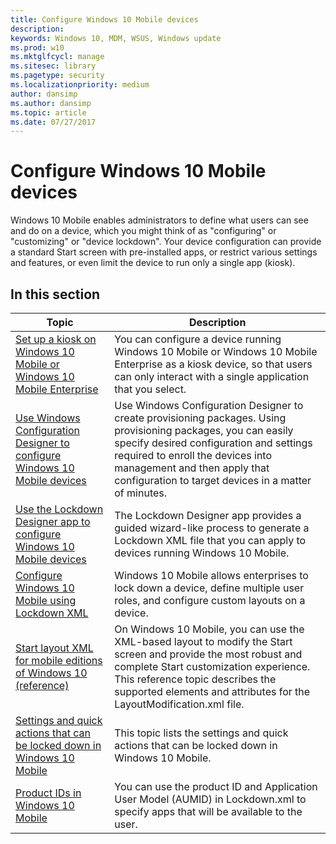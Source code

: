 ```yaml
---
title: Configure Windows 10 Mobile devices
description: 
keywords: Windows 10, MDM, WSUS, Windows update
ms.prod: w10
ms.mktglfcycl: manage
ms.sitesec: library
ms.pagetype: security
ms.localizationpriority: medium
author: dansimp
ms.author: dansimp
ms.topic: article
ms.date: 07/27/2017
---
```


# Configure Windows 10 Mobile devices

Windows 10 Mobile enables administrators to define what users can see and do on a device, which you might think of as "configuring" or "customizing" or "device lockdown". Your device configuration can provide a standard Start screen with pre-installed apps, or restrict various settings and features, or even limit the device to run only a single app (kiosk). 

## In this section

| Topic | Description |
| --- | --- |
| [Set up a kiosk on Windows 10 Mobile or Windows 10 Mobile Enterprise](set-up-a-kiosk-for-windows-10-for-mobile-edition.md) | You can configure a device running Windows 10 Mobile or Windows 10 Mobile Enterprise as a kiosk device, so that users can only interact with a single application that you select. |
| [Use Windows Configuration Designer to configure Windows 10 Mobile devices](provisioning-configure-mobile.md) | Use Windows Configuration Designer to create provisioning packages. Using provisioning packages, you can easily specify desired configuration and settings required to enroll the devices into management and then apply that configuration to target devices in a matter of minutes.  |
| [Use the Lockdown Designer app to configure Windows 10 Mobile devices](mobile-lockdown-designer.md) | The Lockdown Designer app provides a guided wizard-like process to generate a Lockdown XML file that you can apply to devices running Windows 10 Mobile. |
| [Configure Windows 10 Mobile using Lockdown XML](lockdown-xml.md) | Windows 10 Mobile allows enterprises to lock down a device, define multiple user roles, and configure custom layouts on a device. |
| [Start layout XML for mobile editions of Windows 10 (reference)](start-layout-xml-mobile.md) | On Windows 10 Mobile, you can use the XML-based layout to modify the Start screen and provide the most robust and complete Start customization experience. This reference topic describes the supported elements and attributes for the LayoutModification.xml file. |
| [Settings and quick actions that can be locked down in Windows 10 Mobile](settings-that-can-be-locked-down.md) | This topic lists the settings and quick actions that can be locked down in Windows 10 Mobile. |
| [Product IDs in Windows 10 Mobile](product-ids-in-windows-10-mobile.md) | You can use the product ID and Application User Model (AUMID) in Lockdown.xml to specify apps that will be available to the user. |

